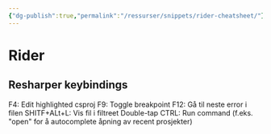 ```yaml
---
{"dg-publish":true,"permalink":"/ressurser/snippets/rider-cheatsheet/"}
---
```

# Rider
## Resharper keybindings
F4: Edit highlighted csproj
F9:  Toggle breakpoint
F12: Gå til neste error i filen
SHITF+ALt+L: Vis fil i filtreet
Double-tap CTRL: Run command (f.eks. "open" for å autocomplete åpning av recent prosjekter)